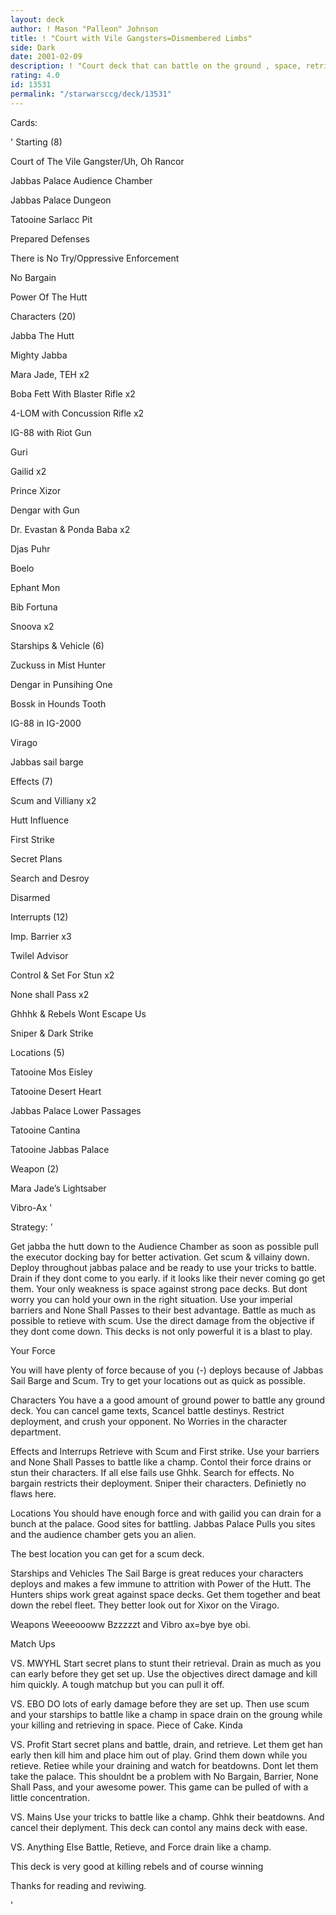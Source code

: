 ```yaml
---
layout: deck
author: ! Mason "Palleon" Johnson
title: ! "Court with Vile Gangsters=Dismembered Limbs"
side: Dark
date: 2001-02-09
description: ! "Court deck that can battle on the ground , space, retrieve, and drain."
rating: 4.0
id: 13531
permalink: "/starwarsccg/deck/13531"
---
```

Cards: 

' 
Starting (8)


Court of The Vile Gangster/Uh, Oh Rancor


Jabbas Palace Audience Chamber

Jabbas Palace Dungeon

Tatooine Sarlacc Pit

Prepared Defenses

There is No Try/Oppressive Enforcement

No Bargain

Power Of The Hutt


Characters (20)


Jabba The Hutt

Mighty Jabba

Mara Jade, TEH x2

Boba Fett With Blaster Rifle x2

4-LOM with Concussion Rifle x2

IG-88 with Riot Gun

Guri

Gailid x2

Prince Xizor

Dengar with Gun 

Dr. Evastan & Ponda Baba x2

Djas Puhr

Boelo

Ephant Mon

Bib Fortuna

Snoova x2


Starships & Vehicle (6)


Zuckuss in Mist Hunter

Dengar in Punsihing One

Bossk in Hounds Tooth

IG-88 in IG-2000

Virago

Jabbas sail barge


Effects (7)


Scum and Villiany x2

Hutt Influence

First Strike

Secret Plans

Search and Desroy

Disarmed


Interrupts (12)


Imp. Barrier x3

Twilel Advisor

Control & Set For Stun x2

None shall Pass x2

Ghhhk & Rebels Wont Escape Us

Sniper & Dark Strike 


Locations (5)


Tatooine Mos Eisley 

Tatooine Desert Heart

Jabbas Palace Lower Passages

Tatooine Cantina

Tatooine Jabbas Palace


Weapon (2)


Mara Jade’s Lightsaber

Vibro-Ax   '

Strategy: '

Get jabba the hutt down to the Audience Chamber as soon as possible pull the executor docking bay for better activation. Get scum & villainy down. Deploy throughout jabbas palace and be ready to use your tricks to battle. Drain if they dont come to you early. if it looks like their never coming go get them. Your only weakness is space against strong pace decks. But dont worry you can hold your own in the right situation. Use your imperial barriers and None Shall Passes to their best advantage. Battle as much as possible to retieve with scum. Use the direct damage from the objective if they dont come down. This decks is not only powerful it is a blast to play.


Your Force

You will have plenty of force because of you (-) deploys because of Jabbas Sail Barge and Scum. Try to get your locations out as quick as possible.


Characters You have a a good amount of ground power to battle any ground deck. You can cancel game texts, Scancel battle destinys. Restrict deployment, and crush your opponent. No Worries in the character department.


Effects and Interrups Retrieve with Scum and First strike. Use your barriers and None Shall Passes to battle like a champ. Contol their force drains or stun their characters. If all else fails use Ghhk. Search for effects. No bargain restricts their deployment. Sniper their characters. Definietly no flaws here.


Locations You should have enough force and with gailid you can drain for a bunch at the palace. Good sites for battling. Jabbas Palace Pulls you sites and the audience chamber gets you an alien.

The best location you can get for a scum deck.


Starships and Vehicles The Sail Barge is great reduces your characters deploys and makes a few immune to attrition with Power of the Hutt. The Hunters ships work great against space decks. Get them together and beat down the rebel fleet. They better look out for Xixor on the Virago.


Weapons Weeeoooww Bzzzzzt and Vibro ax=bye bye obi.


Match Ups


VS. MWYHL Start secret plans to stunt their retrieval. Drain as much as you can early before they get set up. Use the objectives direct damage and kill him quickly. A tough matchup but you can pull it off.


VS. EBO DO lots of early damage before they are set up. Then use scum and your starships to battle like a champ in space drain on the groung while your killing and retrieving in space. Piece of Cake. Kinda


VS. Profit Start secret plans and battle, drain, and retrieve. Let them get han early then kill him and place him out of play. Grind them down while you retieve. Retiee while your draining and watch for beatdowns. Dont let them take the palace. This shouldnt be a problem with No Bargain, Barrier, None Shall Pass, and your awesome power. This game can be pulled of with a little concentration.


VS. Mains Use your tricks to battle like a champ. Ghhk their beatdowns. And cancel their deplyment. This deck can contol any mains deck with ease.


VS. Anything Else Battle, Retieve, and Force drain like a champ.


This deck is very good at killing rebels and of course winning


Thanks for reading and reviwing. 

'
